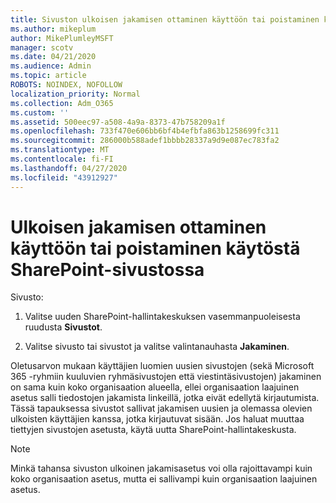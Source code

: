 ```yaml
---
title: Sivuston ulkoisen jakamisen ottaminen käyttöön tai poistaminen käytöstä
ms.author: mikeplum
author: MikePlumleyMSFT
manager: scotv
ms.date: 04/21/2020
ms.audience: Admin
ms.topic: article
ROBOTS: NOINDEX, NOFOLLOW
localization_priority: Normal
ms.collection: Adm_O365
ms.custom: ''
ms.assetid: 500eec97-a508-4a9a-8373-47b758209a1f
ms.openlocfilehash: 733f470e606bb6bf4b4efbfa863b1258699fc311
ms.sourcegitcommit: 286000b588adef1bbbb28337a9d9e087ec783fa2
ms.translationtype: MT
ms.contentlocale: fi-FI
ms.lasthandoff: 04/27/2020
ms.locfileid: "43912927"
---
```

# <a name="turn-external-sharing-on-or-off-for-a-sharepoint-site"></a>Ulkoisen jakamisen ottaminen käyttöön tai poistaminen käytöstä SharePoint-sivustossa

Sivusto:
  
1. Valitse uuden SharePoint-hallintakeskuksen vasemmanpuoleisesta ruudusta **Sivustot**.
    
2. Valitse sivusto tai sivustot ja valitse valintanauhasta **Jakaminen**.
    
Oletusarvon mukaan käyttäjien luomien uusien sivustojen (sekä Microsoft 365 -ryhmiin kuuluvien ryhmäsivustojen että viestintäsivustojen) jakaminen on sama kuin koko organisaation alueella, ellei organisaation laajuinen asetus salli tiedostojen jakamista linkeillä, jotka eivät edellytä kirjautumista. Tässä tapauksessa sivustot sallivat jakamisen uusien ja olemassa olevien ulkoisten käyttäjien kanssa, jotka kirjautuvat sisään. Jos haluat muuttaa tiettyjen sivustojen asetusta, käytä uutta SharePoint-hallintakeskusta.
  
> [!NOTE]
> Minkä tahansa sivuston ulkoinen jakamisasetus voi olla rajoittavampi kuin koko organisaation asetus, mutta ei sallivampi kuin organisaation laajuinen asetus. 
  

